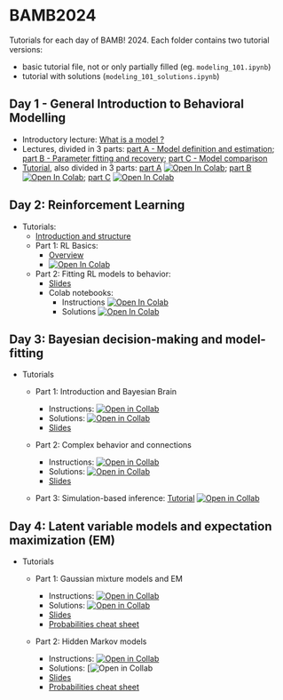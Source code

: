 # BAMB2024

Tutorials for each day of BAMB! 2024. Each folder contains two tutorial versions:
- basic tutorial file, not or only partially filled (eg. `modeling_101.ipynb`)
- tutorial with solutions (`modeling_101_solutions.ipynb`)

## Day 1 - General Introduction to Behavioral Modelling
- Introductory lecture: [What is a model ?](slides_lectures/BAMB_whatisamodel_2024.pdf)
- Lectures, divided in 3 parts: [part A - Model definition and estimation](slides_lectures/BAMB!%202024%20Lecture%201A%20-%20Model%20definition%20and%20estimation.pdf); [part B - Parameter fitting and recovery](slides_lectures/BAMB!%202024%20Lecture%201B%20-%20Parameter%20fitting%20and%20recovery.pdf); [part C - Model comparison](slides_lectures/BAMB2024_1C_Rouault_modelComparison.pdf)
- [Tutorial](1-modeling_101), also divided in 3 parts: [part A](1-modeling_101/tutorial_1A.ipynb) [![Open In Colab](https://colab.research.google.com/assets/colab-badge.svg)](https://colab.research.google.com/github/bambschool/BAMB2024/blob/main/1-modeling_101/tutorial_1A.ipynb); [part B](1-modeling_101/tutorial_1B.ipynb) [![Open In Colab](https://colab.research.google.com/assets/colab-badge.svg)](https://colab.research.google.com/github/bambschool/BAMB2024/blob/main/1-modeling_101/tutorial_1B.ipynb); [part C](1-modeling_101/tutorial_1C.ipynb) [![Open In Colab](https://colab.research.google.com/assets/colab-badge.svg)](https://colab.research.google.com/github/bambschool/BAMB2024/blob/main/1-modeling_101/tutorial_1C.ipynb)

## Day 2: Reinforcement Learning

- Tutorials:
  - [Introduction and structure](./day2_reinforcement_learning/README.md)
  - Part 1: RL Basics:
    - [Overview](./day2_reinforcement_learning/part1_rl_basics/README.md)
    - [![Open In Colab](https://colab.research.google.com/assets/colab-badge.svg)](https://colab.research.google.com/github/bambschool/BAMB2024/blob/main/day2_reinforcement_learning/part1_rl_basics/tutorial_2a.ipynb)
  - Part 2: Fitting RL models to behavior:
    - [Slides](./slides_lectures/BAMB2024_2B_fitting_RL_models.pdf)
    - Colab notebooks:
      - Instructions [![Open In Colab](https://colab.research.google.com/assets/colab-badge.svg)](https://colab.research.google.com/github/bambschool/BAMB2024/blob/main/day2_reinforcement_learning/part2_fitting_rl_models/tutorial_2B_RL_instructions.ipynb)
      - Solutions [![Open In Colab](https://colab.research.google.com/assets/colab-badge.svg)](https://colab.research.google.com/github/bambschool/BAMB2024/blob/main/day2_reinforcement_learning/part2_fitting_rl_models/tutorial_2B_RL_solutions.ipynb)

## Day 3: Bayesian decision-making and model-fitting

- Tutorials
  - Part 1: Introduction and Bayesian Brain
    - Instructions: [![Open in Collab](https://colab.research.google.com/assets/colab-badge.svg)](https://colab.research.google.com/github/bambschool/BAMB2024/blob/main/Day%203%3A%20Bayes%20Tutorials/Bayes_Tutorial_Part1_Instructions.ipynb)
    - Solutions: [![Open in Collab](https://colab.research.google.com/assets/colab-badge.svg)](https://colab.research.google.com/github/bambschool/BAMB2024/blob/main/Day%203%3A%20Bayes%20Tutorials/Bayes_Tutorial_Part1_Solutions.ipynb)
    - [Slides](https://github.com/bambschool/BAMB2024/blob/main/Day%203%3A%20Bayes%20Tutorials/BAMB_bayes_tutorial_part1.pdf)

  - Part 2: Complex behavior and connections
    - Instructions: [![Open in Collab](https://colab.research.google.com/assets/colab-badge.svg)](https://colab.research.google.com/github/bambschool/BAMB2024/blob/main/Day%203%3A%20Bayes%20Tutorials/Bayes_Tutorial_Part2_Instructions.ipynb#scrollTo=yugIvo_6cYpg)
    - Solutions: [![Open in Collab](https://colab.research.google.com/assets/colab-badge.svg)](https://colab.research.google.com/github/bambschool/BAMB2024/blob/main/Day%203%3A%20Bayes%20Tutorials/Bayes_Tutorial_Part2_Solutions.ipynb)
    - [Slides](https://github.com/bambschool/BAMB2024/blob/main/Day%203%3A%20Bayes%20Tutorials/BAMB_bayes_tutorial_part2.pdf)

  - Part 3: Simulation-based inference: [Tutorial](https://github.com/bambschool/BAMB2024/blob/main/Day%203%3A%20Bayes%20Tutorials/SBI_Fitting_mixed_behaviora_data.ipynb
) [![Open in Collab](https://colab.research.google.com/assets/colab-badge.svg)](https://colab.research.google.com/github/bambschool/BAMB2024/blob/main/Day%203%3A%20Bayes%20Tutorials/SBI_Fitting_mixed_behaviora_data.ipynb)


## Day 4: Latent variable models and expectation maximization (EM)

- Tutorials
  - Part 1: Gaussian mixture models and EM
    - Instructions: [![Open in Collab](https://colab.research.google.com/assets/colab-badge.svg)](https://colab.research.google.com/github/bambschool/BAMB2024/blob/main/Day%204:%20Latent%20variable%20models/mixture-models-EM.ipynb)
    - Solutions: [![Open in Collab](https://colab.research.google.com/assets/colab-badge.svg)](https://colab.research.google.com/github/bambschool/BAMB2024/blob/main/Day%204:%20Latent%20variable%20models/mixture-models-EM_solutions.ipynb)
    - [Slides](https://github.com/bambschool/BAMB2024/blob/741fe7ce3140fc1afbe3aa4457338b7c945dc95c/slides_lectures/Latent_variable_models.pdf)
    - [Probabilities cheat sheet](https://github.com/bambschool/BAMB2024/blob/741fe7ce3140fc1afbe3aa4457338b7c945dc95c/slides_lectures/BAMB_cheat_sheet.pdf)

  - Part 2: Hidden Markov models
    - Instructions: [![Open in Collab](https://colab.research.google.com/assets/colab-badge.svg)](https://colab.research.google.com/github/bambschool/BAMB2024/blob/main/Day%204%3A%20Latent%20variable%20models/hidden-markov-models.ipynb)
    - Solutions: [![Open in Collab](https://colab.research.google.com/github/bambschool/BAMB2024/blob/main/Day%204%3A%20Latent%20variable%20models/hidden-markov-models_solutions.ipynb#scrollTo=9a002045)
    - [Slides](https://github.com/bambschool/BAMB2024/blob/741fe7ce3140fc1afbe3aa4457338b7c945dc95c/slides_lectures/Latent_variable_models.pdf)
    - [Probabilities cheat sheet](https://github.com/bambschool/BAMB2024/blob/741fe7ce3140fc1afbe3aa4457338b7c945dc95c/slides_lectures/BAMB_cheat_sheet.pdf)
